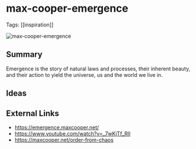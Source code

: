 # max-cooper-emergence
Tags: [[inspiration]]

![max-cooper-emergence](https://i.ytimg.com/vi/_7wKjTf_RlI/maxresdefault.jpg)

## Summary
Emergence is the story of natural laws and processes, their inherent beauty, and their action to yield the universe, us and the world we live in.
## Ideas

## External Links
- https://emergence.maxcooper.net/
- https://www.youtube.com/watch?v=_7wKjTf_RlI
- https://maxcooper.net/order-from-chaos
